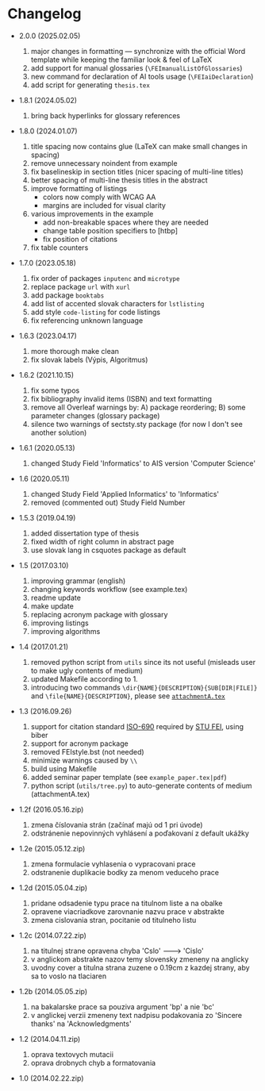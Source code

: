 # Changelog
 - 2.0.0 (2025.02.05)
   1. major changes in formatting — synchronize with the official Word template
      while keeping the familiar look & feel of LaTeX
   2. add support for manual glossaries (`\FEImanualListOfGlossaries`)
   3. new command for declaration of AI tools usage (`\FEIaiDeclaration`)
   4. add script for generating `thesis.tex`

 - 1.8.1 (2024.05.02)
   1. bring back hyperlinks for glossary references

 - 1.8.0 (2024.01.07)
   1. title spacing now contains glue (LaTeX can make small changes in spacing)
   2. remove unnecessary noindent from example
   3. fix baselineskip in section titles (nicer spacing of multi-line titles)
   4. better spacing of multi-line thesis titles in the abstract
   5. improve formatting of listings
      - colors now comply with WCAG AA
      - margins are included for visual clarity
   6. various improvements in the example
      - add non-breakable spaces where they are needed
      - change table position specifiers to [htbp]
      - fix position of citations
   7. fix table counters

 - 1.7.0 (2023.05.18)
   1. fix order of packages `inputenc` and `microtype`
   2. replace package `url` with `xurl`
   3. add package `booktabs`
   4. add list of accented slovak characters for `lstlisting`
   5. add style `code-listing` for code listings
   6. fix referencing unknown language

 - 1.6.3 (2023.04.17)
   1. more thorough make clean
   2. fix slovak labels (Výpis, Algoritmus)

 - 1.6.2 (2021.10.15)
   1. fix some typos
   2. fix bibliography invalid items (ISBN) and text formatting
   3. remove all Overleaf warnings by: A) package reordering; B) some parameter changes (glossary package)
   4. silence two warnings of sectsty.sty package (for now I don't see another solution)

 - 1.6.1 (2020.05.13)
   1. changed Study Field 'Informatics' to AIS version 'Computer Science'

 - 1.6 (2020.05.11)
   1. changed Study Field 'Applied Informatics' to 'Informatics'
   2. removed (commented out) Study Field Number

 - 1.5.3 (2019.04.19)
   1. added dissertation type of thesis
   2. fixed width of right column in abstract page
   3. use slovak lang in csquotes package as default

 - 1.5 (2017.03.10)
   1. improving grammar (english)
   2. changing keywords workflow (see example.tex)
   3. readme update
   4. make update
   5. replacing acronym package with glossary
   6. improving listings
   7. improving algorithms

 - 1.4 (2017.01.21)
   1. removed python script from `utils` since its not useful (misleads user to make ugly contents of medium)
   2. updated Makefile according to 1.
   3. introducing two commands `\dir{NAME}{DESCRIPTION}{SUB[DIR|FILE]}` and `\file{NAME}{DESCRIPTION}`, please see [`attachmentA.tex`](https://github.com/Kyslik/FEIStyle/blob/master/includes/attachmentA.tex)

 - 1.3 (2016.09.26)
   1. support for citation standard [ISO-690](https://github.com/michal-h21/biblatex-iso690) required by [STU FEI](http://www.fei.stuba.sk/sk/kniznica-fei/vzory-bibliografickych-odkazov-a-citovanie.html?page_id=1756), using biber
   2. support for acronym package
   3. removed FEIstyle.bst (not needed)
   4. minimize warnings caused by `\\`
   5. build using Makefile
   6. added seminar paper template (see `example_paper.tex|pdf`)
   7. python script (`utils/tree.py`) to auto-generate contents of medium (attachmentA.tex)

 - 1.2f (2016.05.16.zip)
   1. zmena číslovania strán (začínať majú od 1 pri úvode)
   2. odstránenie nepovinných vyhlásení a poďakovaní z default ukážky

 - 1.2e (2015.05.12.zip)
   1. zmena formulacie vyhlasenia o vypracovani prace
   2. odstranenie duplikacie bodky za menom veduceho prace

 - 1.2d (2015.05.04.zip)
   1. pridane odsadenie typu prace na titulnom liste a na obalke
   2. opravene viacriadkove zarovnanie nazvu prace v abstrakte
   3. zmena cislovania stran, pocitanie od titulneho listu

 - 1.2c (2014.07.22.zip)
   1. na titulnej strane opravena chyba 'Cslo' ---> 'Cislo'
   2. v anglickom abstrakte nazov temy slovensky zmeneny na anglicky
   3. uvodny cover a titulna strana zuzene o 0.19cm z kazdej strany, aby sa to voslo na tlaciaren

 - 1.2b (2014.05.05.zip)
   1. na bakalarske prace sa pouziva argument 'bp' a nie 'bc'
   2. v anglickej verzii zmeneny text nadpisu podakovania zo 'Sincere thanks' na 'Acknowledgments'
  
 - 1.2 (2014.04.11.zip)
   1. oprava textovych mutacii
   2. oprava drobnych chyb a formatovania
  
 - 1.0 (2014.02.22.zip)
